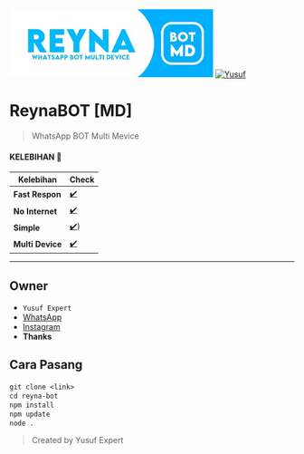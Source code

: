 <img src="ythumb.jpeg" alt="ReynaBOT">
<a href="https://github.com/avianz37"><img title="Yusuf" src="https://img.shields.io/badge/AUTHOR-Kanna-blue.svg?style=for-the-badge&logo=github"></a>
</p>

# ReynaBOT [MD]
> WhatsApp BOT Multi Mevice

#### KELEBIHAN 📍
| Kelebihan | Check |
|--------|--------|
| **Fast Respon** |[✔️](https://github.com/avianz37) |
| **No Internet** |[✔️](https://github.com/avianz37) |
| **Simple** |[✔️](https://github.com/avianz37)) |
| **Multi Device** |[✔️](https://github.com/avianz37)|
---------

## Owner
- `Yusuf Expert`
- [WhatsApp](wa.me/6283873115706)
- [Instagram](instagram.com/yusuf.expert)
- **Thanks**

## Cara Pasang
```
git clone <link>
cd reyna-bot
npm install
npm update
node .
```
> Created by Yusuf Expert
